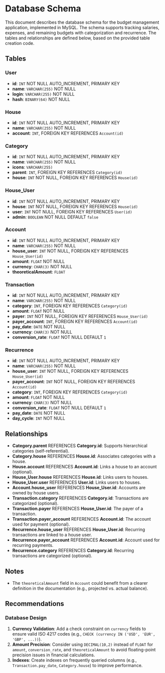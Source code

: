 # Database Schema

This document describes the database schema for the budget management application, implemented in MySQL. The schema supports tracking salaries, expenses, and remaining budgets with categorization and recurrence. The tables and relationships are defined below, based on the provided table creation code.

## Tables

### User
- **id**: `INT` NOT NULL AUTO_INCREMENT, PRIMARY KEY
- **name**: `VARCHAR(255)` NOT NULL
- **login**: `VARCHAR(255)` NOT NULL
- **hash**: `BINARY(64)` NOT NULL

### House
- **id**: `INT` NOT NULL AUTO_INCREMENT, PRIMARY KEY
- **name**: `VARCHAR(255)` NOT NULL
- **account**: `INT`, FOREIGN KEY REFERENCES `Account(id)`

### Category
- **id**: `INT` NOT NULL AUTO_INCREMENT, PRIMARY KEY
- **name**: `VARCHAR(255)` NOT NULL
- **icons**: `VARCHAR(255)`
- **parent**: `INT`, FOREIGN KEY REFERENCES `Category(id)`
- **house**: `INT` NOT NULL, FOREIGN KEY REFERENCES `House(id)`

### House_User
- **id**: `INT` NOT NULL AUTO_INCREMENT, PRIMARY KEY
- **house**: `INT` NOT NULL, FOREIGN KEY REFERENCES `House(id)`
- **user**: `INT` NOT NULL, FOREIGN KEY REFERENCES `User(id)`
- **admin**: `BOOLEAN` NOT NULL DEFAULT `false`

### Account
- **id**: `INT` NOT NULL AUTO_INCREMENT, PRIMARY KEY
- **name**: `VARCHAR(255)` NOT NULL
- **house_user**: `INT` NOT NULL, FOREIGN KEY REFERENCES `House_User(id)`
- **amount**: `FLOAT` NOT NULL
- **currency**: `CHAR(3)` NOT NULL
- **theoreticalAmount**: `FLOAT`

### Transaction
- **id**: `INT` NOT NULL AUTO_INCREMENT, PRIMARY KEY
- **name**: `VARCHAR(255)` NOT NULL
- **category**: `INT`, FOREIGN KEY REFERENCES `Category(id)`
- **amount**: `FLOAT` NOT NULL
- **payer**: `INT` NOT NULL, FOREIGN KEY REFERENCES `House_User(id)`
- **payer_account**: `INT`, FOREIGN KEY REFERENCES `Account(id)`
- **pay_date**: `DATE` NOT NULL
- **currency**: `CHAR(3)` NOT NULL
- **conversion_rate**: `FLOAT` NOT NULL DEFAULT `1`

### Recurrence
- **id**: `INT` NOT NULL AUTO_INCREMENT, PRIMARY KEY
- **name**: `VARCHAR(255)` NOT NULL
- **house_user**: `INT` NOT NULL, FOREIGN KEY REFERENCES `House_User(id)`
- **payer_account**: `INT` NOT NULL, FOREIGN KEY REFERENCES `Account(id)`
- **category**: `INT`, FOREIGN KEY REFERENCES `Category(id)`
- **amount**: `FLOAT` NOT NULL
- **currency**: `CHAR(3)` NOT NULL
- **conversion_rate**: `FLOAT` NOT NULL DEFAULT `1`
- **pay_date**: `DATE` NOT NULL
- **day_cycle**: `INT` NOT NULL

## Relationships

- **Category.parent** REFERENCES **Category.id**: Supports hierarchical categories (self-referential).
- **Category.house** REFERENCES **House.id**: Associates categories with a house.
- **House.account** REFERENCES **Account.id**: Links a house to an account (optional).
- **House_User.house** REFERENCES **House.id**: Links users to houses.
- **House_User.user** REFERENCES **User.id**: Links users to houses.
- **Account.house_user** REFERENCES **House_User.id**: Accounts are owned by house users.
- **Transaction.category** REFERENCES **Category.id**: Transactions are categorized (optional).
- **Transaction.payer** REFERENCES **House_User.id**: The payer of a transaction.
- **Transaction.payer_account** REFERENCES **Account.id**: The account used for payment (optional).
- **Recurrence.house_user** REFERENCES **House_User.id**: Recurring transactions are linked to a house user.
- **Recurrence.payer_account** REFERENCES **Account.id**: Account used for recurring payments.
- **Recurrence.category** REFERENCES **Category.id**: Recurring transactions are categorized (optional).

## Notes

- The `theoreticalAmount` field in `Account` could benefit from a clearer definition in the documentation (e.g., projected vs. actual balance).

## Recommendations

### Database Design
1. **Currency Validation**: Add a check constraint on `currency` fields to ensure valid ISO 4217 codes (e.g., `CHECK (currency IN ('USD', 'EUR', 'GBP', ...))`).
2. **Amount Precision**: Consider using `DECIMAL(10,2)` instead of `FLOAT` for `amount`, `conversion_rate`, and `theoreticalAmount` to avoid floating-point precision issues in financial calculations.
3. **Indexes**: Create indexes on frequently queried columns (e.g., `Transaction.pay_date`, `Category.house`) to improve performance.

